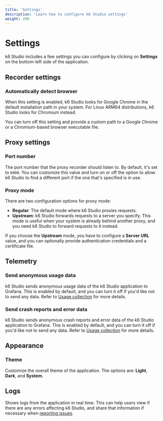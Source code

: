 ```yaml
---
title: 'Settings'
description: 'Learn how to configure k6 Studio settings'
weight: 200
---
```


# Settings

k6 Studio includes a few settings you can configure by clicking on **Settings** on the bottom-left side of the application.

## Recorder settings

### Automatically detect browser

When this setting is enabled, k6 Studio looks for Google Chrome in the default installation path in your system. For Linux ARM64 distributions, k6 Studio looks for Chromium instead.

You can turn off this setting and provide a custom path to a Google Chrome or a Chromium-based browser executable file.

## Proxy settings

### Port number

The port number that the proxy recorder should listen to. By default, it's set to `6000`. You can customize this value and turn on or off the option to allow k6 Studio to find a different port if the one that's specified is in use.

### Proxy mode

There are two configuration options for proxy mode:

- **Regular**: The default mode where k6 Studio proxies requests.
- **Upstream**: k6 Studio forwards requests to a server you specify. This mode is useful when your system is already behind another proxy, and you need k6 Studio to forward requests to it instead.

If you choose the **Upstream** mode, you have to configure a **Server URL** value, and you can optionally provide authentication credentials and a certificate file.

## Telemetry

### Send anonymous usage data

k6 Studio sends anonymous usage data of the k6 Studio application to Grafana. This is enabled by default, and you can turn it off if you'd like not to send any data. Refer to [Usage collection](https://grafana.com/docs/k6-studio/set-up/usage-collection/) for more details.

### Send crash reports and error data

k6 Studio sends anonymous crash reports and error data of the k6 Studio application to Grafana. This is enabled by default, and you can turn it off if you'd like not to send any data. Refer to [Usage collection](https://grafana.com/docs/k6-studio/set-up/usage-collection/) for more details.

## Appearance

### Theme

Customize the overall theme of the application. The options are: **Light**, **Dark**, and **System**.

## Logs

Shows logs from the application in real time. This can help users view if there are any errors affecting k6 Studio, and share that information if necessary when [reporting issues](https://github.com/grafana/k6-studio/issues?q=sort%3Aupdated-desc+is%3Aissue+is%3Aopen).
